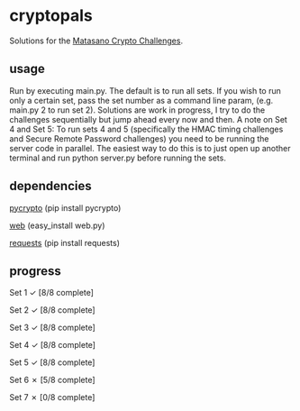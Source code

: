 # cryptopals
Solutions for the [Matasano Crypto Challenges](http://cryptopals.com).

## usage
Run by executing main.py. The default is to run all sets. If you wish to run only a certain set, pass the set number as a command line param, (e.g. main.py 2 to run set 2). Solutions are work in progress, I try to do the challenges sequentially but jump ahead every now and then.
A note on Set 4 and Set 5: To run sets 4 and 5 (specifically the HMAC timing challenges and Secure Remote Password challenges) you need to be running the server code in parallel. The easiest way to do this is to just open up another terminal and run python server.py before running the sets.

## dependencies
[pycrypto](https://www.dlitz.net/software/pycrypto/) (pip install pycrypto)

[web](http://webpy.org) (easy\_install web.py)

[requests](http://docs.python-requests.org/en/latest/) (pip install requests)

## progress
Set 1 ✓ [8/8 complete]

Set 2 ✓ [8/8 complete]

Set 3 ✓ [8/8 complete]

Set 4 ✓ [8/8 complete]

Set 5 ✓ [8/8 complete]

Set 6 ✗ [5/8 complete]

Set 7 ✗ [0/8 complete]
